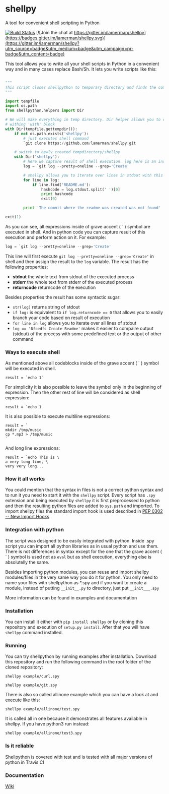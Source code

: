 # shellpy
A tool for convenient shell scripting in Python

[![Build Status](https://travis-ci.org/lamerman/shellpy.svg?branch=master)](https://travis-ci.org/lamerman/shellpy)
[![Join the chat at https://gitter.im/lamerman/shellpy](https://badges.gitter.im/lamerman/shellpy.svg)](https://gitter.im/lamerman/shellpy?utm_source=badge&utm_medium=badge&utm_campaign=pr-badge&utm_content=badge)

This tool allows you to write all your shell scripts in Python in a convenient way and in many cases replace Bash/Sh. It lets you write scripts like this:
```python

"""
This script clones shellpython to temporary directory and finds the commit hash where README was created
"""

import tempfile
import os.path
from shellpython.helpers import Dir

# We will make everything in temp directory. Dir helper allows you to change current directory
# withing 'with' block
with Dir(tempfile.gettempdir()):
    if not os.path.exists('shellpy'):
        # just executes shell command
        `git clone https://github.com/lamerman/shellpy.git

    # switch to newly created tempdirectory/shellpy
    with Dir('shellpy'):
        # here we capture result of shell execution. log here is an instance of Result class
        log = `git log --pretty=oneline --grep='Create'

        # shellpy allows you to iterate over lines in stdout with this syntactic sugar
        for line in log:
            if line.find('README.md'):
                hashcode = log.stdout.split(' ')[0]
                print hashcode
                exit(0)

        print 'The commit where the readme was created was not found'

exit(1)
```

As you can see, all expressions inside of grave accent ( ` ) symbol are executed in shell. And in python code you can capture result of this execution and perform action on it. 
For example:
```python
log = `git log --pretty=oneline --grep='Create'
```
This line will first execute ```git log --pretty=oneline --grep='Create'``` in shell and then assign the result to the ```log``` variable.
The result has the following properties:
- **stdout** the whole text from stdout of the executed process
- **stderr** the whole text from stderr of the executed process
- **returncode** returncode of the execution

Besides properties the result has some syntactic sugar:
- ```str(log)``` returns string of stdout
- ```if log:``` is equivalent to ```if log.returncode == 0``` that allows you to easily branch your code based on result of execution
- ```for line in log``` allows you to iterate over all lines of stdout
- ```log == '8fcedfs Create Readme'``` makes it easier to compaire output (stdout) of the process with some predefined text or the output of other command

### Ways to execute shell

As mentioned above all codeblocks inside of the grave accent ( ` ) symbol will be executed in shell. 

```result = `echo 1` ```

For simplicity it is also possible to leave the symbol only in the beginning of expression. Then the other rest of line will be considered as shell expression:

```result = `echo 1 ```

It is also possible to execute multiline expressions:

```
result = `
mkdir /tmp/music
cp *.mp3 > /tmp/music
`
```

And long line expressions:

```
result = `echo This is \
a very long line, \
very very long...
```

### How it all works

You could mention that the syntax in files is not a correct python syntax and to run it you need to start it with the ```shellpy``` script. Every script has ```.spy``` extension and being executed by ```shellpy``` it is first preprocessed to python and then the resulting python files are added to ```sys.path``` and imported. To import shellpy files the standard import hook is used described in [PEP 0302 -- New Import Hooks](https://www.python.org/dev/peps/pep-0302/)

### Integration with python

The script was designed to be easily integrated with python. Inside .spy script you can import all python libraries as in usual python and use them. There is not differences in syntax except for the one that the grave accent ( \` ) symbol is used not as ```eval``` but as shell execution, everything else is absolutelly the same.

Besides importing python modules, you can reuse and import shellpy modules/files in the very same way you do it for python. You only need to name your files with shellpython as *.spy and if you want to create a module, instead of putting ```__init__.py``` to directory, just put ```__init___.spy```

More information can be found in examples and documentation

### Installation

You can install it either with ```pip install shellpy``` or by cloning this repository and execution of ```setup.py install```. After that you will have ```shellpy``` command installed.

### Running

You can try shellpython by running examples after installation. Download this repository and run the following command in the root folder of the cloned repository:

```shellpy example/curl.spy```

```shellpy example/git.spy```

There is also so called allinone example which you can have a look at and execute like this:

```shellpy example/allinone/test.spy```

It is called all in one because it demonstrates all features available in shellpy. If you have python3 run instead:

```shellpy example/allinone/test3.spy```

### Is it reliable

Shellpython is covered with test and is tested with all major versions of python in Travis CI

### Documentation

[Wiki](https://github.com/lamerman/shellpy/wiki)

